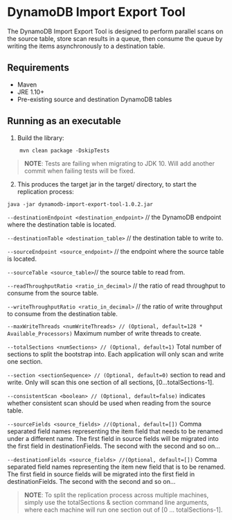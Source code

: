 # DynamoDB Import Export Tool
The DynamoDB Import Export Tool is designed to perform parallel scans on the source table, store scan results in a queue, then consume the queue by writing the items asynchronously to a destination table.

## Requirements ##
* Maven
* JRE 1.10+
* Pre-existing source and destination DynamoDB tables

## Running as an executable

1. Build the library:

```
    mvn clean package -DskipTests
```
> **NOTE**: Tests are failing when migrating to JDK 10. Will add another commit when failing tests will be fixed.

2. This produces the target jar in the target/ directory, to start the replication process:

`java -jar dynamodb-import-export-tool-1.0.2.jar`

`--destinationEndpoint <destination_endpoint>` // the DynamoDB endpoint where the destination table is located.

`--destinationTable <destination_table>` // the destination table to write to.

`--sourceEndpoint <source_endpoint>` // the endpoint where the source table is located.

`--sourceTable <source_table>`// the source table to read from.

`--readThroughputRatio <ratio_in_decimal>` // the ratio of read throughput to consume from the source table.

`--writeThroughputRatio <ratio_in_decimal>` // the ratio of write throughput to consume from the destination table.

`--maxWriteThreads <numWriteThreads> // (Optional, default=128 * Available_Processors)` Maximum number of write threads to create.

`--totalSections <numSections> // (Optional, default=1)` Total number of sections to split the bootstrap into. Each application will only scan and write one section.

`--section <sectionSequence> // (Optional, default=0)` section to read and write. Only will scan this one section of all sections, [0...totalSections-1].

`--consistentScan <boolean> // (Optional, default=false)` indicates whether consistent scan should be used when reading from the source table.

`--sourceFields <source_fields> //(Optional, default=[])` Comma separated field names representing the item field that needs to be renamed under a different name. The first field in source fields will be migrated into the first field in destinationFields. The second with the second and so on...

`--destinationFields <source_fields> //(Optional, default=[])` Comma separated field names representing the item new field that is to be renamed. The first field in source fields will be migrated into the first field in destinationFields. The second with the second and so on...

> **NOTE**: To split the replication process across multiple machines, simply use the totalSections & section command line arguments, where each machine will run one section out of [0 ... totalSections-1].